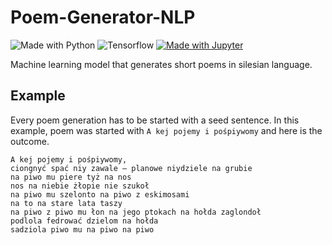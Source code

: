 # Poem-Generator-NLP

![Made with Python](https://img.shields.io/badge/Python-FFD43B?style=flat&logo=python&logoColor=blue)
![Tensorflow](https://img.shields.io/badge/TensorFlow-FF6F00?style=flat&logo=tensorflow&logoColor=white)
[![Made with Jupyter](https://img.shields.io/badge/Made%20with-Jupyter-orange?style=flat&logo=Jupyter)](https://jupyter.org/try)

Machine learning model that generates short poems in silesian language. 

## Example 
Every poem generation has to be started with a seed sentence. In this example, poem was started with `A kej pojemy i pośpiywomy` and here is the outcome. 

```
A kej pojemy i pośpiywomy, 
ciongnyć spać niy zawale – planowe niydziele na grubie 
na piwo mu piere tyż na nos 
nos na niebie żłopie nie szukoł 
na piwo mu szelonto na piwo z eskimosami 
na to na stare lata taszy 
na piwo z piwo mu łon na jego ptokach na hołda zaglondoł 
podlola fedrować dzielom na hołda 
sadziola piwo mu na piwo na piwo
```
